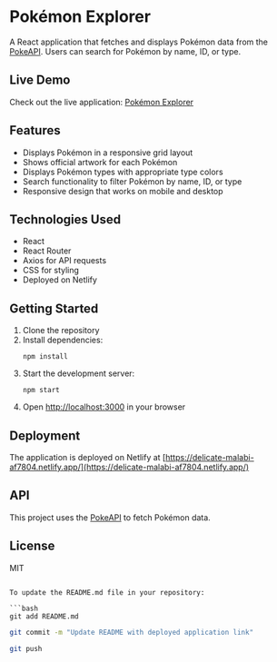 # Pokémon Explorer

A React application that fetches and displays Pokémon data from the [PokeAPI](https://pokeapi.co/). Users can search for Pokémon by name, ID, or type.

## Live Demo

Check out the live application: [Pokémon Explorer](https://delicate-malabi-af7804.netlify.app/)

## Features

- Displays Pokémon in a responsive grid layout
- Shows official artwork for each Pokémon
- Displays Pokémon types with appropriate type colors
- Search functionality to filter Pokémon by name, ID, or type
- Responsive design that works on mobile and desktop

## Technologies Used

- React
- React Router
- Axios for API requests
- CSS for styling
- Deployed on Netlify

## Getting Started

1. Clone the repository
2. Install dependencies:
   ```
   npm install
   ```
3. Start the development server:
   ```
   npm start
   ```
4. Open [http://localhost:3000](http://localhost:3000) in your browser

## Deployment

The application is deployed on Netlify at [https://delicate-malabi-af7804.netlify.app/](https://delicate-malabi-af7804.netlify.app/)

## API

This project uses the [PokeAPI](https://pokeapi.co/) to fetch Pokémon data.

## License

MIT
```

To update the README.md file in your repository:

```bash
git add README.md
```

```bash
git commit -m "Update README with deployed application link"
```

```bash
git push
